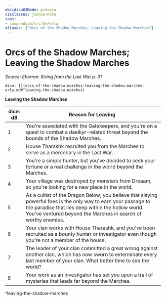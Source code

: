 ```yaml
---
obsidianUIMode: preview
cssclasses: json5e-note
tags:
- compendium/src/5e/erlw
aliases: ["Orcs of the Shadow Marches; Leaving the Shadow Marches"]
---
```

# Orcs of the Shadow Marches; Leaving the Shadow Marches
*Source: Eberron: Rising from the Last War p. 31* 

`dice: [](orcs-of-the-shadow-marches-leaving-the-shadow-marches-erlw.md#^leaving-the-shadow-marches)`

**Leaving the Shadow Marches**

| dice: d8 | Reason for Leaving |
|----------|--------------------|
| 1 | You're associated with the Gatekeepers, and you're on a quest to combat a daelkyr-related threat beyond the bounds of the Shadow Marches. |
| 2 | House Tharashk recruited you from the Marches to serve as a mercenary in the Last War. |
| 3 | You're a simple hunter, but you've decided to seek your fortune or a real challenge in the world beyond the Marches. |
| 4 | Your village was destroyed by monsters from Droaam, so you're looking for a new place in the world. |
| 5 | As a cultist of the Dragon Below, you believe that slaying powerful foes is the only way to earn your passage to the paradise that lies deep within the hollow world. You've ventured beyond the Marches in search of worthy enemies. |
| 6 | Your clan works with House Tharashk, and you've been recruited as a bounty hunter or investigator even though you're not a member of the house. |
| 7 | The leader of your clan committed a great wrong against another clan, which has now sworn to exterminate every last member of your clan. What better time to see the world? |
| 8 | Your work as an investigator has set you upon a trail of mysteries that leads far beyond the Marches. |
^leaving-the-shadow-marches